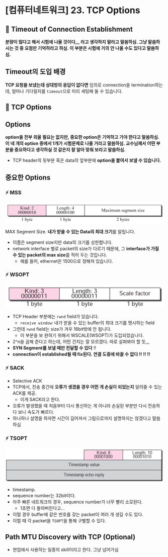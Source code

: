 # [컴퓨터네트워크] 23. TCP Options

<aside>

# 💖 Timeout of Connection Establishment

</aside>

<aside>

**분량이 많다고 해서 시험에 나올 것이다,,, 라고 생각하지 말라고 말씀하심. 그냥 말씀하시는 것 중 요점만 기억하라고 하심. 이 부분은 시험에 거의 안 나올 수도 있다고 말씀하심.**

</aside>

## Timeout의 도입 배경

**TCP 요청을 보냈는데 상대방의 응답이 없다면** 임의로 connection을 termination하는데, 얼마나 기다릴지를 `timeout`으로 미리 세팅해 둘 수 있습니다.

<aside>

# 💖 TCP Options

</aside>

## Options

<aside>

**option을 전부 외울 필요는 없지만, 중요한 option은 기억하고 가야 한다고 말씀하심. 이 네 개의 option 중에서 1개가 시험문제로 나올 거라고 말씀하심. 교수님께서 어떤 부분을 중요하다고 생각하실 것 같은지 잘 알아 맞춰 보라고 말씀하심.**

</aside>

- TCP header의 뒷부분 혹은 data의 앞부분에 **option을 붙여서 보낼 수 있습니다.**

## 중요한 Options

### ⚡ MSS

![image.png](%5B%E1%84%8F%E1%85%A5%E1%86%B7%E1%84%91%E1%85%B2%E1%84%90%E1%85%A5%E1%84%82%E1%85%A6%E1%84%90%E1%85%B3%E1%84%8B%E1%85%AF%E1%84%8F%E1%85%B3%5D%2023%20TCP%20Options%201843f66f522580fcbc7af76d27f0b6dc/image.png)

MAX Segment Size. **내가 받을 수 있는 Data의 최대 크기**를 알립니다.

- 이름은 segment size지만 data의 크기를 상한합니다.
- network interface 별로 packet의 size가 다르기 때문에, 그 **interface가 가질 수 있는 packet의 max size**를 적어 두는 것입니다.
    - 예를 들어, ethernet은 1500으로 정해져 있습니다.

### ⚡ WSOPT

![image.png](%5B%E1%84%8F%E1%85%A5%E1%86%B7%E1%84%91%E1%85%B2%E1%84%90%E1%85%A5%E1%84%82%E1%85%A6%E1%84%90%E1%85%B3%E1%84%8B%E1%85%AF%E1%84%8F%E1%85%B3%5D%2023%20TCP%20Options%201843f66f522580fcbc7af76d27f0b6dc/image%201.png)

- TCP Header 부분에는 `rwnd` field가 있습니다.
    - `receive window`: 내가 받을 수 있는 buffer의 최대 크기를 명시하는 field
- 그런데 `rwnd` field는 size가 겨우 16bit밖에 안 됩니다.
    - 이 부분을 보 완하기 위해서 WSCALE(WSOPT)가 도입되었습니다.
- 2^n을 곱해 준다고 하는데, 어떤 건지는 잘 모르겠다. 따로 살펴봐야 할 듯,,,
- **SYN Segment를 보낼 때만 전달할 수 있다** !!
- **connection이 established될 때 fix된다. 연결 도중에 바꿀 수 없다 !! !! !!**

### ⚡ SACK

- Selective ACK
- TCP에서, 전송 중간에 **오류가 생겼을 경우 어떤 게 손실이 되었는지** 알려줄 수 있는 ACK를 제공.
    - 이게 SACK라고 한다.
- 오류가 발생했을 때 처음부터 다시 통신하는 게 아니라 손실된 부분만 다시 전송하다 보니 속도가 빠르다.
- 하나하나 설명을 하자면 시간이 길어져서 그림으로까지 설명하지는 않겠다고 말씀하심

### ⚡ TSOPT

![image.png](%5B%E1%84%8F%E1%85%A5%E1%86%B7%E1%84%91%E1%85%B2%E1%84%90%E1%85%A5%E1%84%82%E1%85%A6%E1%84%90%E1%85%B3%E1%84%8B%E1%85%AF%E1%84%8F%E1%85%B3%5D%2023%20TCP%20Options%201843f66f522580fcbc7af76d27f0b6dc/image%202.png)

- timestamp.
- sequence number는 32bit이다.
- 아주 빠른 네트워크의 경우, sequence number가 너무 빨리 소모된다.
    - 1초면 다 돌아버린다고…
- 이럴 경우 buffer에 같은 번호를 갖는 packet이 여러 개 생길 수도 있다.
- 이럴 때 각 packet을 `TSOPT`을 통해 구별할 수 있다.

## Path MTU Discovery with TCP (Optional)

- 현업에서 사용하는 일종의 skill이라고 한다. 그냥 넘어가심